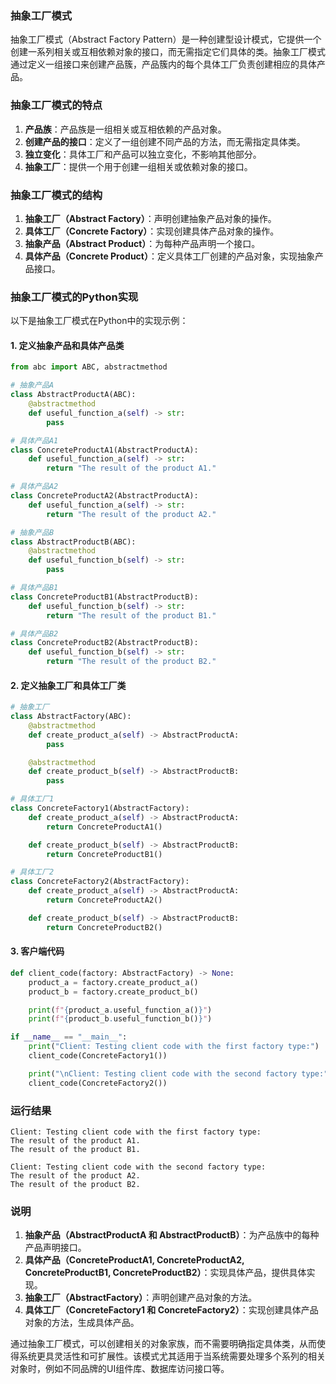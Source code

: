 ### 抽象工厂模式

抽象工厂模式（Abstract Factory Pattern）是一种创建型设计模式，它提供一个创建一系列相关或互相依赖对象的接口，而无需指定它们具体的类。抽象工厂模式通过定义一组接口来创建产品簇，产品簇内的每个具体工厂负责创建相应的具体产品。

### 抽象工厂模式的特点

1. **产品族**：产品族是一组相关或互相依赖的产品对象。
2. **创建产品的接口**：定义了一组创建不同产品的方法，而无需指定具体类。
3. **独立变化**：具体工厂和产品可以独立变化，不影响其他部分。
4. **抽象工厂**：提供一个用于创建一组相关或依赖对象的接口。

### 抽象工厂模式的结构

1. **抽象工厂（Abstract Factory）**：声明创建抽象产品对象的操作。
2. **具体工厂（Concrete Factory）**：实现创建具体产品对象的操作。
3. **抽象产品（Abstract Product）**：为每种产品声明一个接口。
4. **具体产品（Concrete Product）**：定义具体工厂创建的产品对象，实现抽象产品接口。

### 抽象工厂模式的Python实现

以下是抽象工厂模式在Python中的实现示例：

#### 1. 定义抽象产品和具体产品类

```python
from abc import ABC, abstractmethod

# 抽象产品A
class AbstractProductA(ABC):
    @abstractmethod
    def useful_function_a(self) -> str:
        pass

# 具体产品A1
class ConcreteProductA1(AbstractProductA):
    def useful_function_a(self) -> str:
        return "The result of the product A1."

# 具体产品A2
class ConcreteProductA2(AbstractProductA):
    def useful_function_a(self) -> str:
        return "The result of the product A2."

# 抽象产品B
class AbstractProductB(ABC):
    @abstractmethod
    def useful_function_b(self) -> str:
        pass

# 具体产品B1
class ConcreteProductB1(AbstractProductB):
    def useful_function_b(self) -> str:
        return "The result of the product B1."

# 具体产品B2
class ConcreteProductB2(AbstractProductB):
    def useful_function_b(self) -> str:
        return "The result of the product B2."
```

#### 2. 定义抽象工厂和具体工厂类

```python
# 抽象工厂
class AbstractFactory(ABC):
    @abstractmethod
    def create_product_a(self) -> AbstractProductA:
        pass

    @abstractmethod
    def create_product_b(self) -> AbstractProductB:
        pass

# 具体工厂1
class ConcreteFactory1(AbstractFactory):
    def create_product_a(self) -> AbstractProductA:
        return ConcreteProductA1()

    def create_product_b(self) -> AbstractProductB:
        return ConcreteProductB1()

# 具体工厂2
class ConcreteFactory2(AbstractFactory):
    def create_product_a(self) -> AbstractProductA:
        return ConcreteProductA2()

    def create_product_b(self) -> AbstractProductB:
        return ConcreteProductB2()
```

#### 3. 客户端代码

```python
def client_code(factory: AbstractFactory) -> None:
    product_a = factory.create_product_a()
    product_b = factory.create_product_b()

    print(f"{product_a.useful_function_a()}")
    print(f"{product_b.useful_function_b()}")

if __name__ == "__main__":
    print("Client: Testing client code with the first factory type:")
    client_code(ConcreteFactory1())

    print("\nClient: Testing client code with the second factory type:")
    client_code(ConcreteFactory2())
```

### 运行结果

```plaintext
Client: Testing client code with the first factory type:
The result of the product A1.
The result of the product B1.

Client: Testing client code with the second factory type:
The result of the product A2.
The result of the product B2.
```

### 说明

1. **抽象产品（AbstractProductA 和 AbstractProductB）**：为产品族中的每种产品声明接口。
2. **具体产品（ConcreteProductA1, ConcreteProductA2, ConcreteProductB1, ConcreteProductB2）**：实现具体产品，提供具体实现。
3. **抽象工厂（AbstractFactory）**：声明创建产品对象的方法。
4. **具体工厂（ConcreteFactory1 和 ConcreteFactory2）**：实现创建具体产品对象的方法，生成具体产品。

通过抽象工厂模式，可以创建相关的对象家族，而不需要明确指定具体类，从而使得系统更具灵活性和可扩展性。该模式尤其适用于当系统需要处理多个系列的相关对象时，例如不同品牌的UI组件库、数据库访问接口等。